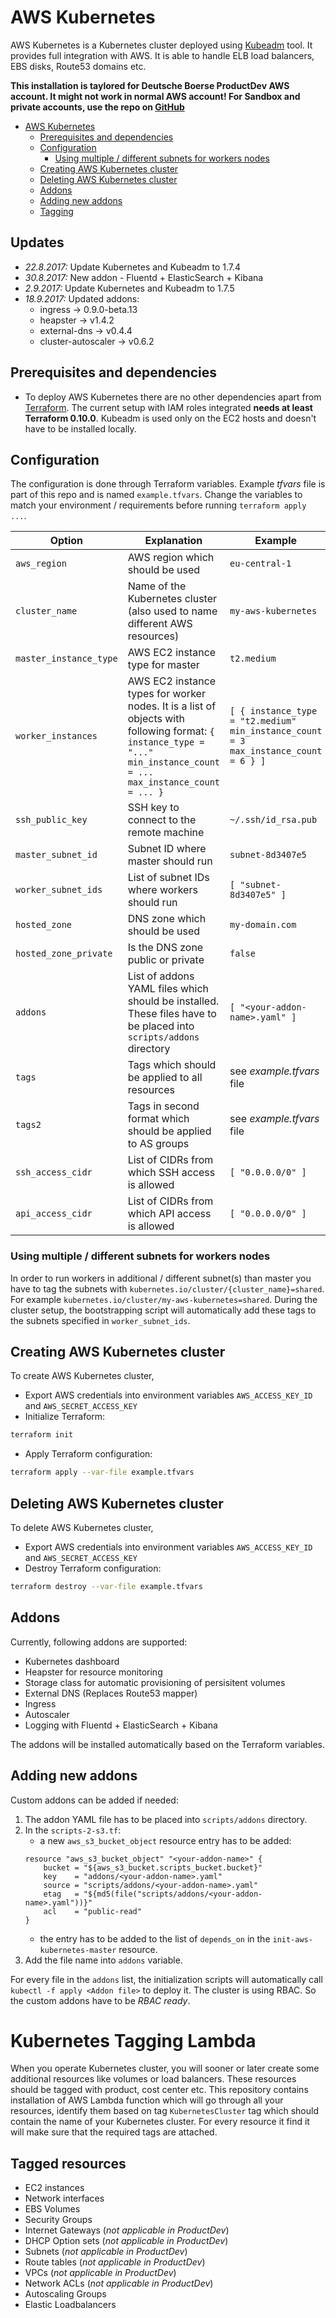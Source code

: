 # AWS Kubernetes

AWS Kubernetes is a Kubernetes cluster deployed using [Kubeadm](https://kubernetes.io/docs/admin/kubeadm/) tool. It provides full integration with AWS. It is able to handle ELB load balancers, EBS disks, Route53 domains etc.

**This installation is taylored for Deutsche Boerse ProductDev AWS account.  It might not work in normal AWS account! For Sandbox and private accounts, use the repo on [GitHub](https://github.com/scholzj/aws-kubernetes)**

<!-- TOC -->

- [AWS Kubernetes](#aws-kubernetes)
    - [Prerequisites and dependencies](#prerequisites-and-dependencies)
    - [Configuration](#configuration)
        - [Using multiple / different subnets for workers nodes](#using-multiple--different-subnets-for-workers-nodes)
    - [Creating AWS Kubernetes cluster](#creating-aws-kubernetes-cluster)
    - [Deleting AWS Kubernetes cluster](#deleting-aws-kubernetes-cluster)
    - [Addons](#addons)
    - [Adding new addons](#adding-new-addons)
    - [Tagging](#tagging)

<!-- /TOC -->

## Updates

* *22.8.2017:* Update Kubernetes and Kubeadm to 1.7.4
* *30.8.2017:* New addon - Fluentd + ElasticSearch + Kibana
* *2.9.2017:* Update Kubernetes and Kubeadm to 1.7.5
* *18.9.2017:* Updated addons:
  - ingress -> 0.9.0-beta.13
  - heapster -> v1.4.2
  - external-dns -> v0.4.4
  - cluster-autoscaler -> v0.6.2

## Prerequisites and dependencies

* To deploy AWS Kubernetes there are no other dependencies apart from [Terraform](https://www.terraform.io). The current setup with IAM roles integrated **needs at least Terraform 0.10.0**. Kubeadm is used only on the EC2 hosts and doesn't have to be installed locally.

## Configuration

The configuration is done through Terraform variables. Example *tfvars* file is part of this repo and is named `example.tfvars`. Change the variables to match your environment / requirements before running `terraform apply ...`.

| Option | Explanation | Example |
|--------|-------------|---------|
| `aws_region` | AWS region which should be used | `eu-central-1` |
| `cluster_name` | Name of the Kubernetes cluster (also used to name different AWS resources) | `my-aws-kubernetes` |
| `master_instance_type` | AWS EC2 instance type for master | `t2.medium` |
| `worker_instances` | AWS EC2 instance types for worker nodes. It is a list of objects with following format: `{ instance_type = "..." min_instance_count = ... max_instance_count = ... }`| `[ { instance_type = "t2.medium" min_instance_count = 3 max_instance_count = 6 } ]` |
| `ssh_public_key` | SSH key to connect to the remote machine | `~/.ssh/id_rsa.pub` |
| `master_subnet_id` | Subnet ID where master should run | `subnet-8d3407e5` |
| `worker_subnet_ids` | List of subnet IDs where workers should run | `[ "subnet-8d3407e5" ]` |
| `hosted_zone` | DNS zone which should be used | `my-domain.com` |
| `hosted_zone_private` | Is the DNS zone public or private | `false` |
| `addons` | List of addons YAML files which should be installed. These files have to be placed into `scripts/addons` directory | `[ "<your-addon-name>.yaml" ]` |
| `tags` | Tags which should be applied to all resources | see *example.tfvars* file |
| `tags2` | Tags in second format which should be applied to AS groups | see *example.tfvars* file |
| `ssh_access_cidr` | List of CIDRs from which SSH access is allowed | `[ "0.0.0.0/0" ]` |
| `api_access_cidr` | List of CIDRs from which API access is allowed | `[ "0.0.0.0/0" ]` |

### Using multiple / different subnets for workers nodes

In order to run workers in additional / different subnet(s) than master you have to tag the subnets with `kubernetes.io/cluster/{cluster_name}=shared`. For example `kubernetes.io/cluster/my-aws-kubernetes=shared`. During the cluster setup, the bootstrapping script will automatically add these tags to the subnets specified in `worker_subnet_ids`.

## Creating AWS Kubernetes cluster

To create AWS Kubernetes cluster, 
* Export AWS credentials into environment variables `AWS_ACCESS_KEY_ID` and `AWS_SECRET_ACCESS_KEY`
* Initialize Terraform:
```bash
terraform init
```
* Apply Terraform configuration:
```bash
terraform apply --var-file example.tfvars
```

## Deleting AWS Kubernetes cluster

To delete AWS Kubernetes cluster, 
* Export AWS credentials into environment variables `AWS_ACCESS_KEY_ID` and `AWS_SECRET_ACCESS_KEY`
* Destroy Terraform configuration:
```bash
terraform destroy --var-file example.tfvars
```

## Addons

Currently, following addons are supported:
* Kubernetes dashboard
* Heapster for resource monitoring
* Storage class for automatic provisioning of persisitent volumes
* External DNS (Replaces Route53 mapper)
* Ingress
* Autoscaler
* Logging with Fluentd + ElasticSearch + Kibana

The addons will be installed automatically based on the Terraform variables. 

## Adding new addons

Custom addons can be added if needed:
 1) The addon YAML file has to be placed into `scripts/addons` directory.
 1) In the `scripts-2-s3.tf`:
    - a new `aws_s3_bucket_object` resource entry has to be added:
    ```hcl-terraform
    resource "aws_s3_bucket_object" "<your-addon-name>" {
        bucket = "${aws_s3_bucket.scripts_bucket.bucket}"
        key    = "addons/<your-addon-name>.yaml"
        source = "scripts/addons/<your-addon-name>.yaml"
        etag   = "${md5(file("scripts/addons/<your-addon-name>.yaml"))}"
        acl    = "public-read"
    }
    ```
    - the entry has to be added to the list of `depends_on` in the `init-aws-kubernetes-master` resource.
 1) Add the file name into `addons` variable. 

For every file in the `addons` list, the initialization scripts will automatically call `kubectl -f apply <Addon file>` to deploy it. The cluster is using RBAC. So the custom addons have to be *RBAC ready*.

# Kubernetes Tagging Lambda

When you operate Kubernetes cluster, you will sooner or later create some additional resources like volumes or load balancers. These resources should be tagged with product, cost center etc. This repository contains installation of AWS Lambda function which will go through all your resources, identify them based on tag `KubernetesCluster` tag which should contain the name of your Kubernetes cluster. For every resource it find it will make sure that the required tags are attached.

## Tagged resources

* EC2 instances
* Network interfaces
* EBS Volumes
* Security Groups
* Internet Gateways (*not applicable in ProductDev*)
* DHCP Option sets (*not applicable in ProductDev*)
* Subnets (*not applicable in ProductDev*)
* Route tables (*not applicable in ProductDev*)
* VPCs (*not applicable in ProductDev*)
* Network ACLs (*not applicable in ProductDev*)
* Autoscaling Groups
* Elastic Loadbalancers